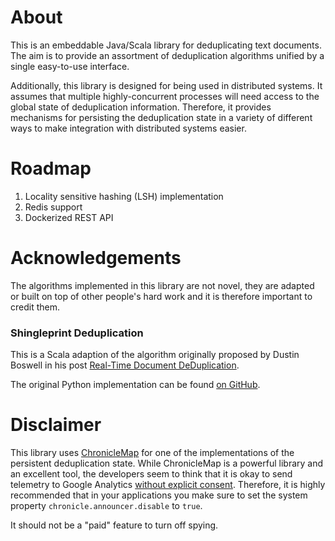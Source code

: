 # About
This is an embeddable Java/Scala library for deduplicating text documents. The aim is to provide an assortment of deduplication algorithms unified by a single easy-to-use interface.

Additionally, this library is designed for being used in distributed systems. It assumes that multiple highly-concurrent processes will need access to the global state of deduplication information. Therefore, it provides mechanisms for persisting the deduplication state in a variety of different ways to make integration with distributed systems easier.

# Roadmap
1. Locality sensitive hashing (LSH) implementation
2. Redis support
3. Dockerized REST API

# Acknowledgements
The algorithms implemented in this library are not novel, they are adapted or built on top of other people's hard work and it is therefore important to credit them.

### Shingleprint Deduplication
This is a Scala adaption of the algorithm originally proposed by Dustin Boswell in his post [Real-Time Document DeDuplication](https://medium.com/@dustinboswell/real-time-document-deduplication-d5fb5982812).

The original Python implementation can be found [on GitHub](https://gist.github.com/dustinboswell/71c07324965783190a24fb4fb677ed70).

# Disclaimer
This library uses [ChronicleMap](https://github.com/OpenHFT/Chronicle-Map) for one of the implementations of the persistent deduplication state. While ChronicleMap is a powerful library and an excellent tool, the developers seem to think that it is okay to send telemetry to Google Analytics [without explicit consent](https://github.com/OpenHFT/Chronicle-Map/blob/ea/DISCLAIMER.adoc). Therefore, it is highly recommended that in your applications you make sure to set the system property `chronicle.announcer.disable` to `true`.

It should not be a "paid" feature to turn off spying.
